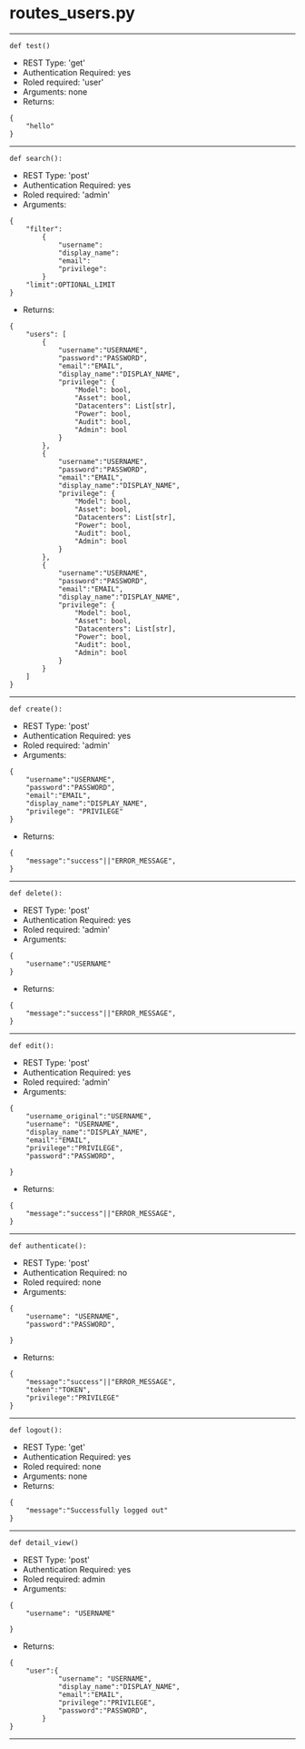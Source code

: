 
# routes_users.py
-----------------------------
```language=python
def test()
```
- REST Type: 'get'
- Authentication Required: yes
- Roled required: 'user'
- Arguments: none
- Returns:
```language=json
{
    "hello"
}
```
-----------------------------
```language=python
def search():
```
- REST Type: 'post'
- Authentication Required: yes
- Roled required: 'admin'
- Arguments:
```language=json
{
    "filter":
        {
            "username":
            "display_name":
            "email":
            "privilege":
        }
    "limit":OPTIONAL_LIMIT
}
```
- Returns:
```language=json
{
    "users": [
        {
            "username":"USERNAME",
            "password":"PASSWORD",
            "email":"EMAIL",
            "display_name":"DISPLAY_NAME",
            "privilege": {
                "Model": bool,
                "Asset": bool,
                "Datacenters": List[str],
                "Power": bool,
                "Audit": bool,
                "Admin": bool
            }
        },
        {
            "username":"USERNAME",
            "password":"PASSWORD",
            "email":"EMAIL",
            "display_name":"DISPLAY_NAME",
            "privilege": {
                "Model": bool,
                "Asset": bool,
                "Datacenters": List[str],
                "Power": bool,
                "Audit": bool,
                "Admin": bool
            }
        },
        {
            "username":"USERNAME",
            "password":"PASSWORD",
            "email":"EMAIL",
            "display_name":"DISPLAY_NAME",
            "privilege": {
                "Model": bool,
                "Asset": bool,
                "Datacenters": List[str],
                "Power": bool,
                "Audit": bool,
                "Admin": bool
            }
        }
    ]
}
```
-----------------------------
```language=python
def create():
```
- REST Type: 'post'
- Authentication Required: yes
- Roled required: 'admin'
- Arguments:
```language=json
{
    "username":"USERNAME",
    "password":"PASSWORD",
    "email":"EMAIL",
    "display_name":"DISPLAY_NAME",
    "privilege": "PRIVILEGE"
}
```
- Returns:
```language=json
{
    "message":"success"||"ERROR_MESSAGE",
}
```
-----------------------------
```language=python
def delete():
```
- REST Type: 'post'
- Authentication Required: yes
- Roled required: 'admin'
- Arguments:
```language=json
{
    "username":"USERNAME"
}
```
- Returns:
```language=json
{
    "message":"success"||"ERROR_MESSAGE",
}
```
-----------------------------
```language=python
def edit():
```
- REST Type: 'post'
- Authentication Required: yes
- Roled required: 'admin'
- Arguments:
```language=json
{
    "username_original":"USERNAME",
    "username": "USERNAME",
    "display_name":"DISPLAY_NAME",
    "email":"EMAIL",
    "privilege":"PRIVILEGE",
    "password":"PASSWORD",

}
```
- Returns:
```language=json
{
    "message":"success"||"ERROR_MESSAGE",
}
```
-----------------------------
```language=python
def authenticate():
```
- REST Type: 'post'
- Authentication Required: no
- Roled required: none
- Arguments:
```language=json
{
    "username": "USERNAME",
    "password":"PASSWORD",

}
```
- Returns:
```language=json
{
    "message":"success"||"ERROR_MESSAGE",
    "token":"TOKEN",
    "privilege":"PRIVILEGE"
}
```
-----------------------------
```language=python
def logout():
```
- REST Type: 'get'
- Authentication Required: yes
- Roled required: none
- Arguments: none
- Returns:
```language=json
{
    "message":"Successfully logged out"
}
```
-----------------------------
```language=python
def detail_view()
```
- REST Type: 'post'
- Authentication Required: yes
- Roled required: admin
- Arguments:
```language=json
{
    "username": "USERNAME"

}
```
- Returns:
```language=json
{
    "user":{
            "username": "USERNAME",
            "display_name":"DISPLAY_NAME",
            "email":"EMAIL",
            "privilege":"PRIVILEGE",
            "password":"PASSWORD",
        }
}
```
-----------------------------
